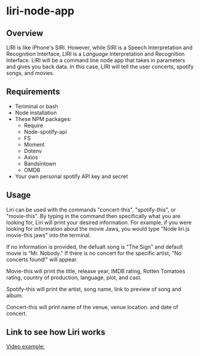 # liri-node-app

## Overview
LIRI is like iPhone's SIRI. However, while SIRI is a Speech Interpretation and Recognition Interface, LIRI is a _Language_ Interpretation and Recognition Interface. LIRI will be a command line node app that takes in parameters and gives you back data. In this case, LIRI will tell the user concerts, spotify songs, and movies.

## Requirements 
* Teriminal or bash
* Node installation
* These NPM packages:
  * Require
  * Node-spotify-api
  * FS
  * Moment
  * Dotenv
  * Axios
  * Bandsintown
  * OMDB
* Your own personal spotify API key and secret

## Usage
Liri can be used with the commands "concert-this", "spotify-this", or "movie-this". By typing in the command then specifically what you are looking for, Liri will print your desired information. For example, if you were looking for information about the movie Jaws, you would type "Node liri.js movie-this jaws" into the terminal.

If no information is provided, the defualt song is "The Sign" and default movie is "Mr. Nobody." If there is no concert for the specific artist, "No concerts found!" will appear.

Movie-this will print the title, release year, IMDB rating, Rotten Tomatoes rating, country of production, language, plot, and cast.

Spotify-this will print the artist, song name, link to preview of song and album.

Concert-this will print name of the venue, venue location. and date of concert.


## Link to see how Liri works
[Video example: ](https://drive.google.com/file/d/1Ijh8ZYC7Cu6OEPUH0ltky_GmqaSh4HMJ/view)